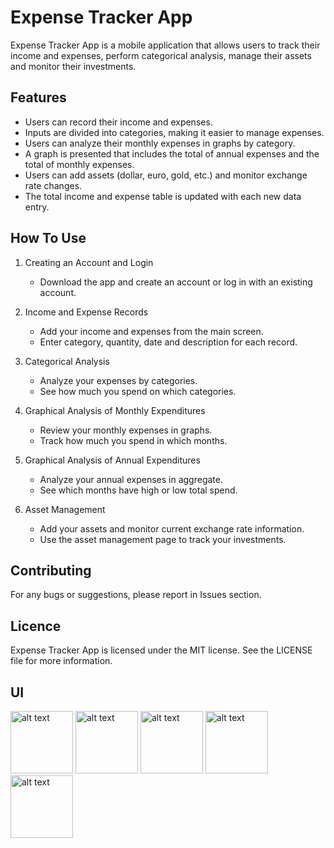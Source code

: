 # Expense Tracker App

Expense Tracker App is a mobile application that allows users to track their income and expenses, perform categorical analysis, manage their assets and monitor their investments.

## Features

- Users can record their income and expenses.
- Inputs are divided into categories, making it easier to manage expenses.
- Users can analyze their monthly expenses in graphs by category.
- A graph is presented that includes the total of annual expenses and the total of monthly expenses.
- Users can add assets (dollar, euro, gold, etc.) and monitor exchange rate changes.
- The total income and expense table is updated with each new data entry.

## How To Use
1. Creating an Account and Login
   - Download the app and create an account or log in with an existing account.

2. Income and Expense Records
   - Add your income and expenses from the main screen.
   - Enter category, quantity, date and description for each record.

3. Categorical Analysis
   - Analyze your expenses by categories.
   - See how much you spend on which categories.

4. Graphical Analysis of Monthly Expenditures
   - Review your monthly expenses in graphs.
   - Track how much you spend in which months.

5. Graphical Analysis of Annual Expenditures
   - Analyze your annual expenses in aggregate.
   - See which months have high or low total spend.

6. Asset Management
   - Add your assets and monitor current exchange rate information.
   - Use the asset management page to track your investments.

## Contributing
For any bugs or suggestions, please report in Issues section.

## Licence
Expense Tracker App is licensed under the MIT license. See the LICENSE file for more information.

## UI
<img src = "https://github.com/ozlemkayyaa/Expenses_Tracker_App/assets/126676960/bf613458-cc7d-490a-ac6a-3589af8ec65c" alt="alt text" width="100" height="100">
<img src = "https://github.com/ozlemkayyaa/Expenses_Tracker_App/assets/126676960/b06380df-8908-4ed4-a42d-20153b595027" alt="alt text" width="100" height="100">
<img src = "https://github.com/ozlemkayyaa/Expenses_Tracker_App/assets/126676960/7a18deb3-1ea1-4fe4-b712-15b5e69921d7" alt="alt text" width="100" height="100">
<img src = "https://github.com/ozlemkayyaa/Expenses_Tracker_App/assets/126676960/762d9c93-86bc-494b-919e-888d1d6d464d" alt="alt text" width="100" height="100">
<img src = "https://github.com/ozlemkayyaa/Expenses_Tracker_App/assets/126676960/ec9a44a1-550d-4f4a-b5a9-2f5e3bbad5ad" alt="alt text" width="100" height="100">
